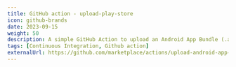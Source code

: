 ```yaml
---
title: GitHub action - upload-play-store
icon: github-brands
date: 2023-09-15
weight: 50
description: A simple GitHub Action to upload an Android App Bundle (.aab file) to the Google Play Store using the Play Developer API.
tags: [Continuous Integration, Github action]
externalUrl: https://github.com/marketplace/actions/upload-android-app-bundle-to-google-play-store
---
```

